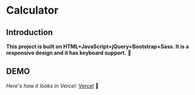 # Calculator

## Introduction

**This project is built on HTML+JavaScript+jQuery+Bootstrap+Sass. It is a responsive design and it has keyboard support.** :1234:

## DEMO

 *Here's how it looks in Vercel:* [Vercel](https://calculator-murex-zeta.vercel.app/) :muscle:


